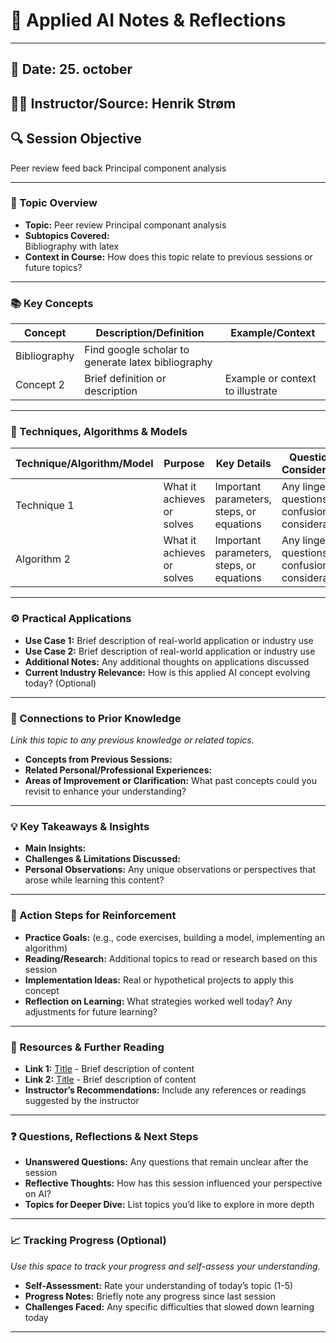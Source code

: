 # 📓 Applied AI Notes & Reflections

---

## 📅 Date:  25. october
## 🧑‍🏫 Instructor/Source:  Henrik Strøm 
## 🔍 Session Objective  
Peer review feed back
Principal component analysis


---

### 📝 Topic Overview
- **Topic:**
Peer review 
Principal componant analysis
- **Subtopics Covered:**  
Bibliography with latex 
- **Context in Course:** How does this topic relate to previous sessions or future topics?

---

### 📚 Key Concepts
| Concept        | Description/Definition                                     | Example/Context                        |
|----------------|------------------------------------------------------------|----------------------------------------|
| Bibliography   | Find google scholar to generate latex bibliography         |        |
| Concept 2      | Brief definition or description                            | Example or context to illustrate       |

---

### 🧠 Techniques, Algorithms & Models
| Technique/Algorithm/Model | Purpose | Key Details | Questions & Considerations |
|---------------------------|---------|-------------|----------------------------|
| Technique 1               | What it achieves or solves | Important parameters, steps, or equations | Any lingering questions, confusions, or considerations |
| Algorithm 2               | What it achieves or solves | Important parameters, steps, or equations | Any lingering questions, confusions, or considerations |

---

### ⚙️ Practical Applications
- **Use Case 1:** Brief description of real-world application or industry use
- **Use Case 2:** Brief description of real-world application or industry use
- **Additional Notes:** Any additional thoughts on applications discussed  
- **Current Industry Relevance:** How is this applied AI concept evolving today? (Optional)

---

### 🔄 Connections to Prior Knowledge
*Link this topic to any previous knowledge or related topics.*  
- **Concepts from Previous Sessions:**  
- **Related Personal/Professional Experiences:**  
- **Areas of Improvement or Clarification:** What past concepts could you revisit to enhance your understanding?

---

### 💡 Key Takeaways & Insights
- **Main Insights:**  
- **Challenges & Limitations Discussed:**  
- **Personal Observations:** Any unique observations or perspectives that arose while learning this content?  

---

### 🎯 Action Steps for Reinforcement
- **Practice Goals:** (e.g., code exercises, building a model, implementing an algorithm)
- **Reading/Research:** Additional topics to read or research based on this session
- **Implementation Ideas:** Real or hypothetical projects to apply this concept
- **Reflection on Learning:** What strategies worked well today? Any adjustments for future learning?

---

### 🧩 Resources & Further Reading
- **Link 1:** [Title](URL) - Brief description of content  
- **Link 2:** [Title](URL) - Brief description of content  
- **Instructor’s Recommendations:** Include any references or readings suggested by the instructor

---

### ❓ Questions, Reflections & Next Steps
- **Unanswered Questions:** Any questions that remain unclear after the session  
- **Reflective Thoughts:** How has this session influenced your perspective on AI?  
- **Topics for Deeper Dive:** List topics you’d like to explore in more depth

---

### 📈 Tracking Progress (Optional)
*Use this space to track your progress and self-assess your understanding.*  
- **Self-Assessment:** Rate your understanding of today’s topic (1-5)
- **Progress Notes:** Briefly note any progress since last session
- **Challenges Faced:** Any specific difficulties that slowed down learning today

---
